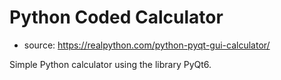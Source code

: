 # Python Coded Calculator

* source: https://realpython.com/python-pyqt-gui-calculator/
 
Simple Python calculator using the library PyQt6.
